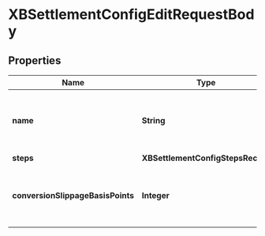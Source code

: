 

# XBSettlementConfigEditRequestBody


## Properties

| Name | Type | Description | Notes |
|------------ | ------------- | ------------- | -------------|
|**name** | **String** | The name for the cross-border settlement configuration |  |
|**steps** | **XBSettlementConfigStepsRecord** |  |  |
|**conversionSlippageBasisPoints** | **Integer** | Slippage configuarion in basis points, the default value is 10% |  [optional] |



